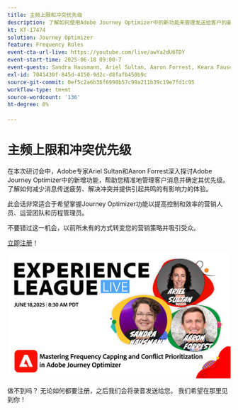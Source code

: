 ```yaml
---
title: 主频上限和冲突优先级
description: 了解如何使用Adobe Journey Optimizer中的新功能来管理发送给客户的最重要的消息并确定其优先级。
kt: KT-17474
solution: Journey Optimizer
feature: Frequency Rules
event-cta-url-live: https://youtube.com/live/awYa2dU6TDY
event-start-time: 2025-06-18 09:00-7
event-guests: Sandra Hausmann, Ariel Sultan, Aaron Forrest, Keara Fausett
exl-id: 7041430f-845d-4150-9d2c-d8fafb450b9c
source-git-commit: 0ef5c2a6b36f6998b57c99a211b39c19e7fd1c95
workflow-type: tm+mt
source-wordcount: '136'
ht-degree: 0%

---
```


# 主频上限和冲突优先级

在本次研讨会中，Adobe专家Ariel Sultan和Aaron Forrest深入探讨Adobe Journey Optimizer中的新增功能，帮助您精准地管理客户消息并确定其优先级。 了解如何减少消息传送疲劳、解决冲突并提供引起共鸣的有影响力的体验。

此会话非常适合于希望掌握Journey Optimizer功能以提高控制和效率的营销人员、运营团队和历程管理员。

不要错过这一机会，以前所未有的方式转变您的营销策略并吸引受众。

[立即注册](https://engage.adobe.com/ExpLeagueLive-250618.html?trackingid=MH16S65T&amp;mv=email)！

![webbanner](/help/experience-league-live/episodes/assets/exl-live-web-banner-20250618_v2.jpg)

做不到吗？ 无论如何都要注册，之后我们会将录音发送给您。 我们希望在那里见到你！
